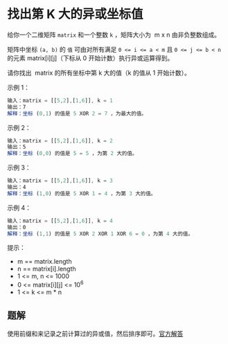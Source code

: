 # 找出第 K 大的异或坐标值

给你一个二维矩阵 `matrix` 和一个整数 `k` ，矩阵大小为  m x n 由非负整数组成。

矩阵中坐标 `(a, b)` 的 `值` 可由对所有满足 `0 <= i <= a < m` 且 `0 <= j <= b < n` 的元素 matrix[i][j]（下标从 0 开始计数）执行异或运算得到。

请你找出  matrix 的所有坐标中第 k 大的值（k 的值从 1 开始计数）。

示例 1：

```ts
输入：matrix = [[5,2],[1,6]], k = 1
输出：7
解释：坐标 (0,1) 的值是 5 XOR 2 = 7 ，为最大的值。
```

示例 2：

```ts
输入：matrix = [[5,2],[1,6]], k = 2
输出：5
解释：坐标 (0,0) 的值是 5 = 5 ，为第 2 大的值。
```

示例 3：

```ts
输入：matrix = [[5,2],[1,6]], k = 3
输出：4
解释：坐标 (1,0) 的值是 5 XOR 1 = 4 ，为第 3 大的值。
```

示例 4：

```ts
输入：matrix = [[5,2],[1,6]], k = 4
输出：0
解释：坐标 (1,1) 的值是 5 XOR 2 XOR 1 XOR 6 = 0 ，为第 4 大的值。
```

提示：

- m == matrix.length
- n == matrix[i].length
- 1 <= m, n <= 1000
- 0 <= matrix[i][j] <= 10<sup>6</sup>
- 1 <= k <= m \* n

## 题解

使用前缀和来记录之前计算过的异或值，然后排序即可。[官方解答](https://leetcode-cn.com/problems/find-kth-largest-xor-coordinate-value/solution/zhao-chu-di-k-da-de-yi-huo-zuo-biao-zhi-mgick/)
